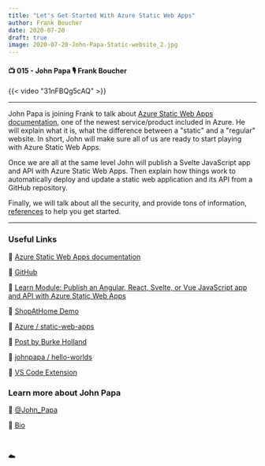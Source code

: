 ```yaml
---
title: "Let's Get Started With Azure Static Web Apps"
author: Frank Boucher
date: 2020-07-20
draft: true
image: 2020-07-20-John-Papa-Static-website_2.jpg
---
```


#### 📺 015 - John Papa 🎙️ Frank Boucher

<!--more-->

{{< video "31nFBQg5cAQ" >}}

---

John Papa is joining Frank to talk about [Azure Static Web Apps documentation](https://docs.microsoft.com/en-ca/learn/modules/publish-app-service-static-web-app-api/?WT.mc_id=allaroundazure-blog-jopapa), one of the newest service/product included in Azure. He will explain what it is, what the difference between a "static" and a "regular" website. In short, John will make sure all of us are ready to start playing with Azure Static Web Apps.  

Once we are all at the same level John will publish a Svelte JavaScript app and API with Azure Static Web Apps. Then explain how things work to automatically deploy and update a static web application and its API from a GitHub repository. 

Finally, we will talk about all the security, and provide tons of information, [references]((https://docs.microsoft.com/en-ca/learn/modules/publish-app-service-static-web-app-api/?WT.mc_id=allaroundazure-blog-jopapa)) to help you get started.

---

### Useful Links


🔗 [Azure Static Web Apps documentation](https://docs.microsoft.com/en-ca/learn/modules/publish-app-service-static-web-app-api/?WT.mc_id=allaroundazure-blog-jopapa)

🔗 [GitHub](https://github.com/microsoft/swa-community-kit)

🔗 [Learn Module: Publish an Angular, React, Svelte, or Vue JavaScript app and API with Azure Static Web Apps](https://docs.microsoft.com/en-ca/learn/modules/publish-app-service-static-web-app-api/?WT.mc_id=allaroundazure-blog-jopapa)

🔗 [ShopAtHome Demo](https://www.shopathome.dev/home)

🔗 [Azure / static-web-apps](https://github.com/azure/static-web-apps)

🔗 [Post by Burke Holland](https://burkeholland.github.io/posts/static-app-root-domain/)

🔗 [johnpapa / hello-worlds](https://github.com/johnpapa/hello-worlds)

🔗 [VS Code Extension](https://marketplace.visualstudio.com/items?itemName=ms-azuretools.vscode-azurestaticwebapps&WT.mc_id=allaroundazure-blog-jopapa)


### Learn more about John Papa

🔗 [@John_Papa](https://twitter.com/John_Papa)

🔗 [Bio](https://developer.microsoft.com/en-us/advocates/john-papa)

<br />

☁️
